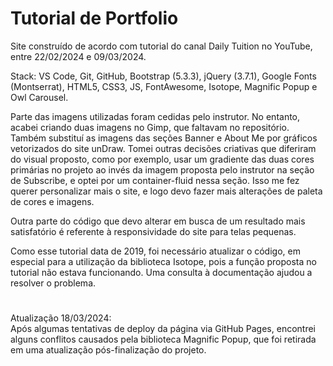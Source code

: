# Tutorial de Portfolio

Site construído de acordo com tutorial do canal Daily Tuition no YouTube, entre 22/02/2024 e 09/03/2024.</br>

Stack: VS Code, Git, GitHub, Bootstrap (5.3.3), jQuery (3.7.1), Google Fonts (Montserrat), HTML5, CSS3, JS, FontAwesome, Isotope, Magnific Popup e Owl Carousel.</br>

Parte das imagens utilizadas foram cedidas pelo instrutor. No entanto, acabei criando duas imagens no Gimp, que faltavam no repositório. Também substituí as imagens das seções Banner e About Me por gráficos vetorizados do site unDraw. Tomei outras decisões criativas que diferiram do visual proposto, como por exemplo, usar um gradiente das duas cores primárias no projeto ao invés da imagem proposta pelo instrutor na seção de Subscribe, e optei por um container-fluid nessa seção. Isso me fez querer personalizar mais o site, e logo devo fazer mais alterações de paleta de cores e imagens.</br>

Outra parte do código que devo alterar em busca de um resultado mais satisfatório é referente à responsividade do site para telas pequenas.</br>

Como esse tutorial data de 2019, foi necessário atualizar o código, em especial para a utilização da biblioteca Isotope, pois a função proposta no tutorial não estava funcionando. Uma consulta à documentação ajudou a resolver o problema.</br>

#
Atualização 18/03/2024:</br>
Após algumas tentativas de deploy da página via GitHub Pages, encontrei alguns conflitos causados pela biblioteca Magnific Popup, que foi retirada em uma atualização pós-finalização do projeto. </br>
